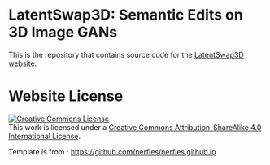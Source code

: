 # LatentSwap3D: Semantic Edits on 3D Image GANs

This is the repository that contains source code for the [LatentSwap3D website](https://enisimsar.github.io/latentswap3d/).


# Website License
<a rel="license" href="http://creativecommons.org/licenses/by-sa/4.0/"><img alt="Creative Commons License" style="border-width:0" src="https://i.creativecommons.org/l/by-sa/4.0/88x31.png" /></a><br />This work is licensed under a <a rel="license" href="http://creativecommons.org/licenses/by-sa/4.0/">Creative Commons Attribution-ShareAlike 4.0 International License</a>.

Template is from : https://github.com/nerfies/nerfies.github.io